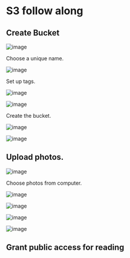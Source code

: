 # S3 follow along

## Create Bucket

![image](https://user-images.githubusercontent.com/80820244/235343642-9852d1aa-0781-4196-bdf4-2592caaaaa64.png)

Choose a unique name.

![image](https://user-images.githubusercontent.com/80820244/235343885-06c51f51-28c0-4874-89b1-299b270a62b0.png)

Set up tags.

![image](https://user-images.githubusercontent.com/80820244/235343767-22695926-3ce4-4832-ae07-4cf880184b25.png)

![image](https://user-images.githubusercontent.com/80820244/235343815-a4c35d8e-478b-4dd1-9f6b-a12bfc5d5924.png)

Create the bucket.

![image](https://user-images.githubusercontent.com/80820244/235343939-c8f92a9e-1d55-449d-b403-56d4b5c9a2ec.png)

![image](https://user-images.githubusercontent.com/80820244/235343964-88e772d8-f284-47d3-bbae-f54230676af5.png)

## Upload photos.

![image](https://user-images.githubusercontent.com/80820244/235344055-7cb707a7-1bcd-4144-bf59-ba07ace853a0.png)

Choose photos from computer.

![image](https://user-images.githubusercontent.com/80820244/235344116-63fa9c24-22e0-4e1d-b378-755cc745272a.png)

![image](https://user-images.githubusercontent.com/80820244/235344090-a635d54e-54fa-4ec4-ade6-e7a2b4bef147.png)

![image](https://user-images.githubusercontent.com/80820244/235344128-64aae704-df1a-4264-9a5a-c84a6600c1ea.png)

![image](https://user-images.githubusercontent.com/80820244/235344156-3ebde5e7-35a6-4f1e-9de4-dffcb5383ebd.png)

## Grant public access for reading
